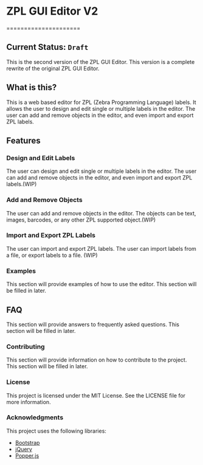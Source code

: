 # ZPL GUI Editor V2
=====================
## Current Status: ```Draft```

This is the second version of the ZPL GUI Editor. This version is a complete rewrite of the original ZPL GUI Editor.

## What is this?

This is a web based editor for ZPL (Zebra Programming Language) labels. It allows the user to design and edit single or multiple labels in the editor. The user can add and remove objects in the editor, and even import and export ZPL labels.

## Features

### Design and Edit Labels

The user can design and edit single or multiple labels in the editor. The user can add and remove objects in the editor, and even import and export ZPL labels.(WIP)

### Add and Remove Objects

The user can add and remove objects in the editor. The objects can be text, images, barcodes, or any other ZPL supported object.(WIP)

### Import and Export ZPL Labels

The user can import and export ZPL labels. The user can import labels from a file, or export labels to a file. (WIP)

### Examples

This section will provide examples of how to use the editor. This section will be filled in later.

## FAQ

This section will provide answers to frequently asked questions. This section will be filled in later.

### Contributing

This section will provide information on how to contribute to the project. This section will be filled in later.

### License

This project is licensed under the MIT License. See the LICENSE file for more information.

### Acknowledgments

This project uses the following libraries:

* [Bootstrap](https://getbootstrap.com/)
* [jQuery](https://jquery.com/)
* [Popper.js](https://popper.js.org/docs/v2/)

